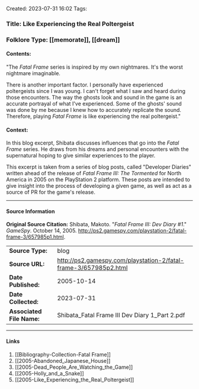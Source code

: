 Created: 2023-07-31 16:02
Tags:

### Title:  Like Experiencing the Real Poltergeist
### Folklore Type:  [[memorate]], [[dream]]

#### Contents:
"The _Fatal Frame_ series is inspired by my own nightmares. It's the worst nightmare imaginable.  
  
There is another important factor. I personally have experienced poltergeists since I was young. I can't forget what I saw and heard during those encounters. The way the ghosts look and sound in the game is an accurate portrayal of what I've experienced. Some of the ghosts' sound was done by me because I knew how to accurately replicate the sound. Therefore, playing _Fatal Frame_ is like experiencing the real poltergeist."

#### Context:
In this blog excerpt, Shibata discusses influences that go into the _Fatal Frame_ series.  He draws from his dreams and personal encounters with the supernatural hoping to give similar experiences to the player.

This excerpt is taken from a series of blog posts, called "Developer Diaries" written ahead of the release of _Fatal Frame III: The Tormented_ for North America in 2005 on the PlayStation 2 platform.  These posts are intended to give insight into the process of developing a given game, as well as act as a source of PR for the game's release. 


----
#### Source Information
**Original Source Citation:**
	Shibata, Makoto. "_Fatal Frame III: Dev Diary \#1_." _GameSpy_. October 14, 2005.  http://ps2.gamespy.com/playstation-2/fatal-frame-3/657985p1.html.

| | |
| --- | --- |
| **Source Type:** | blog |
| **Source URL:** | http://ps2.gamespy.com/playstation-2/fatal-frame-3/657985p2.html |
| **Date Published:** | 2005-10-14 |
| **Date Collected:** | 2023-07-31 |
| **Associated File Name:** | Shibata_Fatal Frame III Dev Diary 1_Part 2.pdf |

---
#### Links
1. [[Bibliography-Collection-Fatal Frame]]
2. [[2005-Abandoned_Japanese_House]]
3. [[2005-Dead_People_Are_Watching_the_Game]]
4. [[2005-Holly_and_a_Snake]]
5. [[2005-Like_Experiencing_the_Real_Poltergeist]]